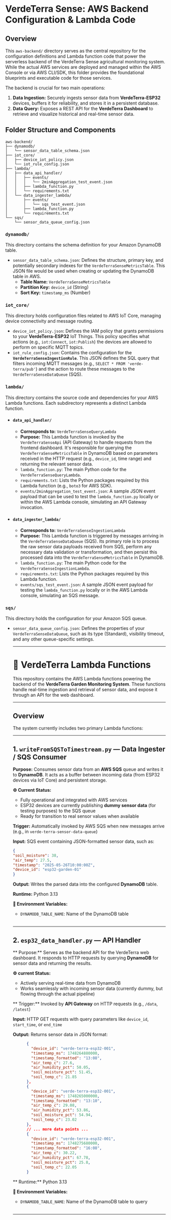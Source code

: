 
# VerdeTerra Sense: AWS Backend Configuration & Lambda Code

## Overview

This `aws-backend/` directory serves as the central repository for the configuration definitions and Lambda function code that power the serverless backend of the VerdeTerra Sense agricultural monitoring system. While the actual AWS services are deployed and managed within the AWS Console or via AWS CLI/SDK, this folder provides the foundational blueprints and executable code for those services.

The backend is crucial for two main operations:

1.  **Data Ingestion:** Securely ingests sensor data from **VerdeTerra-ESP32** devices, buffers it for reliability, and stores it in a persistent database.
2.  **Data Query:** Exposes a REST API for the **VerdeTerra Dashboard** to retrieve and visualize historical and real-time sensor data.

## Folder Structure and Components

```
aws-backend/
├── dynamodb/
│   └── sensor_data_table_schema.json
├── iot_core/
│   ├── device_iot_policy.json
│   └── iot_rule_config.json
├── lambda/
│   ├── data_api_handler/
│   │   ├── events/
│   │   │   └── 2minAggregation_test_event.json
│   │   ├── lambda_function.py
│   │   └── requirements.txt
│   └── data_ingester_lambda/
│       ├── events/
│       │   └── sqs_test_event.json
│       ├── lambda_function.py
│       └── requirements.txt
└── sqs/
    └── sensor_data_queue_config.json
```

### `dynamodb/`

This directory contains the schema definition for your Amazon DynamoDB table.

  * `sensor_data_table_schema.json`: Defines the structure, primary key, and potentially secondary indexes for the `VerdeTerraSenseMetricsTable`. This JSON file would be used when creating or updating the DynamoDB table in AWS.
      * **Table Name:** `VerdeTerraSenseMetricsTable`
      * **Partition Key:** `device_id` (String)
      * **Sort Key:** `timestamp_ms` (Number)

### `iot_core/`

This directory holds configuration files related to AWS IoT Core, managing device connectivity and message routing.

  * `device_iot_policy.json`: Defines the IAM policy that grants permissions to your **VerdeTerra-ESP32** IoT Things. This policy specifies what actions (e.g., `iot:Connect`, `iot:Publish`) the devices are allowed to perform on specific MQTT topics.
  * `iot_rule_config.json`: Contains the configuration for the **`VerdeTerraSenseIngestionRule`**. This JSON defines the SQL query that filters incoming MQTT messages (e.g., `SELECT * FROM 'verde-terra/pub'`) and the action to route these messages to the `VerdeTerraSenseDataQueue` (SQS).

### `lambda/`

This directory contains the source code and dependencies for your AWS Lambda functions. Each subdirectory represents a distinct Lambda function.

  * #### `data_api_handler/`

      * **Corresponds to:** `VerdeTerraSenseQueryLambda`
      * **Purpose:** This Lambda function is invoked by the `VerdeTerraSenseApi` (API Gateway) to handle requests from the frontend dashboard. It's responsible for querying the `VerdeTerraSenseMetricsTable` in DynamoDB based on parameters received in the HTTP request (e.g., `device_id`, time range) and returning the relevant sensor data.
      * `lambda_function.py`: The main Python code for the `VerdeTerraSenseQueryLambda`.
      * `requirements.txt`: Lists the Python packages required by this Lambda function (e.g., `boto3` for AWS SDK).
      * `events/2minAggregation_test_event.json`: A sample JSON event payload that can be used to test the `lambda_function.py` locally or within the AWS Lambda console, simulating an API Gateway invocation.

  * #### `data_ingester_lambda/`

      * **Corresponds to:** `VerdeTerraSenseIngestionLambda`
      * **Purpose:** This Lambda function is triggered by messages arriving in the `VerdeTerraSenseDataQueue` (SQS). Its primary role is to process the raw sensor data payloads received from SQS, perform any necessary data validation or transformation, and then persist this processed data into the `VerdeTerraSenseMetricsTable` in DynamoDB.
      * `lambda_function.py`: The main Python code for the `VerdeTerraSenseIngestionLambda`.
      * `requirements.txt`: Lists the Python packages required by this Lambda function.
      * `events/sqs_test_event.json`: A sample JSON event payload for testing the `lambda_function.py` locally or in the AWS Lambda console, simulating an SQS message.

### `sqs/`

This directory holds the configuration for your Amazon SQS queue.

  * `sensor_data_queue_config.json`: Defines the properties of your `VerdeTerraSenseDataQueue`, such as its type (Standard), visibility timeout, and any other queue-specific settings.

    ---

    # 🌿 VerdeTerra Lambda Functions

    This repository contains the AWS Lambda functions powering the backend of the **VerdeTerra Garden Monitoring System**. These functions handle real-time ingestion and retrieval of sensor data, and expose it through an API for the web dashboard.

    ---

    ## Overview

    The system currently includes two primary Lambda functions:

    ---

    ## 1. `writeFromSQSToTimestream.py` — Data Ingester / SQS Consumer

    **Purpose:**
    Consumes sensor data from an **AWS SQS** queue and writes it to **DynamoDB**. It acts as a buffer between incoming data (from ESP32 devices via IoT Core) and persistent storage.

    **⚙️ Current Status:**

    * Fully operational and integrated with AWS services
    * ESP32 devices are currently publishing **dummy sensor data** (for testing purposes) to the SQS queue
    * Ready for transition to real sensor values when available

    **Trigger:**
    Automatically invoked by AWS SQS when new messages arrive (e.g., in `verde-terra-sensor-data-queue`)

    **Input:**
    SQS event containing JSON-formatted sensor data, such as:

    ```json
    {
    "soil_moisture": 38,
    "air_temp": 27.5,
    "timestamp": "2025-05-26T10:00:00Z",
    "device_id": "esp32-garden-01"
    }
    ```

    **Output:**
    Writes the parsed data into the configured **DynamoDB** table.

    **Runtime:**
    Python 3.13

    **🔧 Environment Variables:**

    * `DYNAMODB_TABLE_NAME`: Name of the DynamoDB table
    <br>

    ---

    ## 2. `esp32_data_handler.py` — API Handler

    ** Purpose:**
    Serves as the backend API for the VerdeTerra web dashboard. It responds to HTTP requests by querying **DynamoDB** for sensor data and returning the results.

    **⚙️ current Status:**

    * Actively serving real-time data from DynamoDB
    * Works seamlessly with incoming sensor data (currently dummy, but flowing through the actual pipeline)

    ** Trigger:**
    Invoked by **API Gateway** on HTTP requests (e.g., `/data`, `/latest`)

    **Input:**
    HTTP GET requests with query parameters like `device_id`, `start_time`, or `end_time`

    **Output:**
    Returns sensor data in JSON format:

    ```json
          {
            "device_id": "verde-terra-esp32-001",
            "timestamp_ms": 1748264880000,
            "timestamp_formatted": "13:08",
            "air_temp_c": 27.6,
            "air_humidity_pct": 58.05,
            "soil_moisture_pct": 51.45,
            "soil_temp_c": 21.85
          },
          {
            "device_id": "verde-terra-esp32-001",
            "timestamp_ms": 1748265000000,
            "timestamp_formatted": "13:10",
            "air_temp_c": 29.08,
            "air_humidity_pct": 53.86,
            "soil_moisture_pct": 54.94,
            "soil_temp_c": 23.02
          },
          // ... more data points ...
          {
            "device_id": "verde-terra-esp32-001",
            "timestamp_ms": 1748275680000,
            "timestamp_formatted": "16:08",
            "air_temp_c": 30.22,
            "air_humidity_pct": 67.78,
            "soil_moisture_pct": 25.8,
            "soil_temp_c": 22.05
          }
    ```

    ** Runtime:**
    Python 3.13

    **🔧 Environment Variables:**

    * `DYNAMODB_TABLE_NAME`: Name of the DynamoDB table to query 
    <br>

    ---
